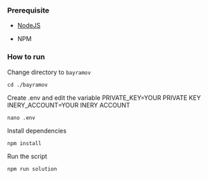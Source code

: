 ### Prerequisite

- [NodeJS](https://nodejs.org/en/)

- NPM



### How to run

Change directory to ```bayramov```

```shell
cd ./bayramov
```

Create .env and edit the variable
PRIVATE_KEY=YOUR PRIVATE KEY
INERY_ACCOUNT=YOUR INERY ACCOUNT

```shell
nano .env
```

Install dependencies

```shell
npm install
```

Run the script

```
npm run solution
```
